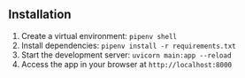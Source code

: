 



## Installation
1. Create a virtual environment: `pipenv shell`
2. Install dependencies: `pipenv install -r requirements.txt`
3. Start the development server: `uvicorn main:app --reload`
4. Access the app in your browser at `http://localhost:8000`





